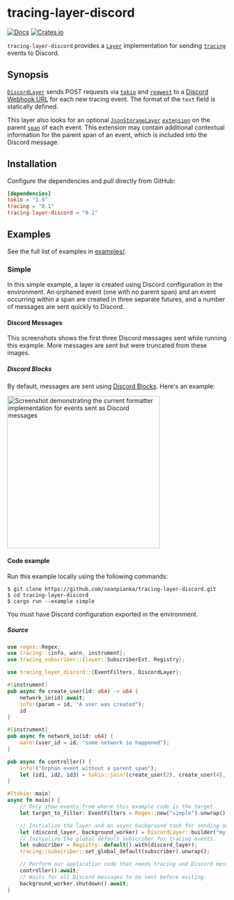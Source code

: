 # tracing-layer-discord
[![Docs](https://docs.rs/tracing-layer-discord/badge.svg)](https://docs.rs/tracing-layer-discord)
[![Crates.io](https://img.shields.io/crates/v/tracing-layer-discord.svg?maxAge=2592000)](https://crates.io/crates/tracing-layer-discord)

`tracing-layer-discord` provides a [`Layer`] implementation for sending [`tracing`] events to Discord. 

## Synopsis

[`DiscordLayer`] sends POST requests via [`tokio`] and [`reqwest`] to a [Discord Webhook URL](https://api.discord.com/messaging/webhooks) for each new tracing event. The format of the `text` field is statically defined.

This layer also looks for an optional [`JsonStorageLayer`] [`extension`](https://docs.rs/tracing-subscriber/0.2.5/tracing_subscriber/registry/struct.ExtensionsMut.html) on the parent [`span`] of each event. This extension may contain additional contextual information for the parent span of an event, which is included into the Discord message. 

## Installation

Configure the dependencies and pull directly from GitHub:

```toml
[dependencies]
tokio = "1.0"
tracing = "0.1"
tracing-layer-discord = "0.1"
```

## Examples 

See the full list of examples in [examples/](./examples).

### Simple

In this simple example, a layer is created using Discord configuration in the environment. An orphaned event (one with no parent span) and an event occurring within a span are created in three separate futures, and a number of messages are sent quickly to Discord.

#### Discord Messages

This screenshots shows the first three Discord messages sent while running this example. More messages are sent but were truncated from these images.

##### Discord Blocks

By default, messages are sent using [Discord Blocks](https://api.discord.com/block-kit). Here's an example:

<img src="https://i.imgur.com/4mF8vbX.png" width=350 title="hover text" alt="Screenshot demonstrating the current formatter implementation for events sent as Discord messages">

#### Code example

Run this example locally using the following commands:
```shell
$ git clone https://github.com/seanpianka/tracing-layer-discord.git
$ cd tracing-layer-discord
$ cargo run --example simple
```

You must have Discord configuration exported in the environment.

##### Source
```rust
use regex::Regex;
use tracing::{info, warn, instrument};
use tracing_subscriber::{layer::SubscriberExt, Registry};

use tracing_layer_discord::{EventFilters, DiscordLayer};

#[instrument]
pub async fn create_user(id: u64) -> u64 {
    network_io(id).await;
    info!(param = id, "A user was created");
    id
}

#[instrument]
pub async fn network_io(id: u64) {
    warn!(user_id = id, "some network io happened");
}

pub async fn controller() {
    info!("Orphan event without a parent span");
    let (id1, id2, id3) = tokio::join!(create_user(2), create_user(4), create_user(6));
}

#[tokio::main]
async fn main() {
    // Only show events from where this example code is the target.
    let target_to_filter: EventFilters = Regex::new("simple").unwrap().into();

    // Initialize the layer and an async background task for sending our Discord messages.
    let (discord_layer, background_worker) = DiscordLayer::builder("my-app-name".to_string(), target_to_filter).build();
    // Initialize the global default subscriber for tracing events.
    let subscriber = Registry::default().with(discord_layer);
    tracing::subscriber::set_global_default(subscriber).unwrap();

    // Perform our application code that needs tracing and Discord messages.
    controller().await;
    // Waits for all Discord messages to be sent before exiting.
    background_worker.shutdown().await;
}
```

[`Layer`]: https://docs.rs/tracing-subscriber/0.3.0/tracing_subscriber/layer/trait.Layer.html
[`DiscordLayer`]: https://docs.rs/tracing-layer-discord/0.2.2/tracing_layer_discord/struct.DiscordLayer.html
[`Span`]: https://docs.rs/tracing/0.1.13/tracing/struct.Span.html
[`Subscriber`]: https://docs.rs/tracing-core/0.1.10/tracing_core/subscriber/trait.Subscriber.html
[`tracing`]: https://docs.rs/tracing
[`tracing`]: https://docs.rs/tracing-subscriber
[`reqwest`]: https://docs.rs/reqwest/0.11.4/reqwest/
[`tokio`]: https://docs.rs/tokio/1.8.1/tokio/
[`JsonStorageLayer`]: https://docs.rs/tracing-bunyan-formatter/0.3.0/tracing_bunyan_formatter/struct.JsonStorageLayer.html

